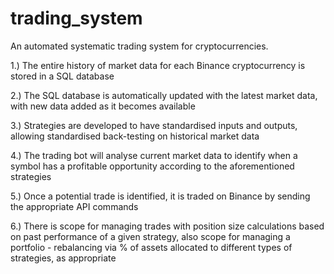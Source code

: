 # trading_system
An automated systematic trading system for cryptocurrencies.

1.) The entire history of market data for each Binance cryptocurrency is stored in a SQL database

2.) The SQL database is automatically updated with the latest market data, with new data added as it becomes available

3.) Strategies are developed to have standardised inputs and outputs, allowing standardised back-testing on historical market data

4.) The trading bot will analyse current market data to identify when a symbol has a profitable opportunity according to the aforementioned strategies 

5.) Once a potential trade is identified, it is traded on Binance by sending the appropriate API commands

6.) There is scope for managing trades with position size calculations based on past performance of a given strategy,
    also scope for managing a portfolio - rebalancing via % of assets allocated to different types of strategies, as appropriate
